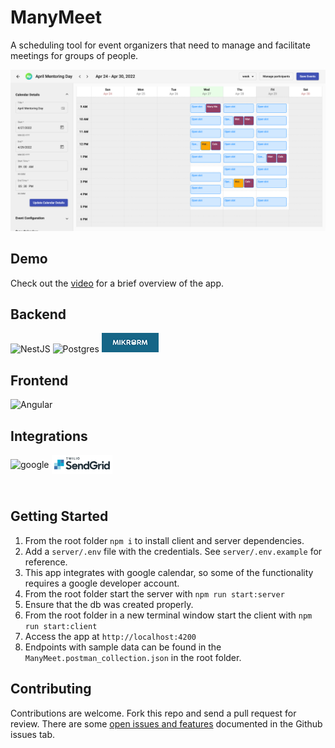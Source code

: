 # ManyMeet

A scheduling tool for event organizers that need to manage and facilitate meetings for groups of people.

![Screen shot from app](./client/app_demo.png)
## Demo
Check out the [video](https://www.youtube.com/watch?v=FFEztDTd5Ls) for a brief overview of the app.

## Backend
 ![NestJS](https://img.shields.io/badge/nestjs-%23E0234E.svg?style=for-the-badge&logo=nestjs&logoColor=white) ![Postgres](https://img.shields.io/badge/postgres-%23316192.svg?style=for-the-badge&logo=postgresql&logoColor=white) ![MikroOrm](./server/assets/mikroorm.png)

## Frontend
![Angular](https://img.shields.io/badge/angular-%23DD0031.svg?style=for-the-badge&logo=angular&logoColor=white)  

## Integrations
<div style="display: flex; gap: 4px; align-items:center; padding-bottom: 16px">
<img src="https://img.shields.io/badge/google-4285F4?style=for-the-badge&logo=google&logoColor=white" alt="google"/>  
<div style="background-color: white; width: fit-content; padding:4px;"><svg width="89px" height="20px" viewBox="0 0 147 33" version="1.1"><title>SendGrid logo</title><description>Go to the SendGrid homepage</description><g id="Active" stroke="none" stroke-width="1" fill="none" fill-rule="evenodd"><g id="Products-Hover" transform="translate(-80.000000, -37.000000)"><g id="Navigation-Bar"><g id="SG-Twilio-Logo" transform="translate(80.000000, 37.000000)"><path d="M50.8034045,22.808402 C51.4136046,21.4424019 52.6924047,20.5124018 54.3784049,20.5124018 C56.064405,20.5124018 57.3142051,21.2970019 57.8374052,22.808402 L50.8034045,22.808402 Z M61.8484055,24.5524022 C61.8484055,20.3668018 58.7962053,17.0244015 54.3494049,17.0244015 C50.1638045,17.0244015 46.7922042,20.3958018 46.7922042,24.5816022 C46.7922042,28.7670026 49.9316045,32.1386029 54.4658049,32.1386029 C57.6060052,32.1386029 59.8646054,30.6238027 61.1354055,28.4524025 L57.9770052,26.5690024 C57.3070051,27.8546025 56.020805,28.6508026 54.4948049,28.6508026 C52.4020047,28.6508026 51.0942046,27.6042025 50.6290045,26.0056023 L61.8484055,26.0056023 L61.8484055,24.5524022 Z M142.916013,24.5524022 C142.916013,22.401602 141.346413,20.6576018 139.195812,20.6576018 C136.986812,20.6576018 135.300812,22.314402 135.300812,24.5524022 C135.300812,26.7904024 136.986812,28.4764025 139.195812,28.4764025 C141.346413,28.4764025 142.916013,26.7034024 142.916013,24.5524022 L142.916013,24.5524022 Z M131.406012,24.5816022 C131.406012,19.4372017 135.184612,17.0244015 138.469012,17.0244015 C140.358213,17.0244015 141.840613,17.7220016 142.799813,18.7392017 L142.799813,10.630001 L146.781813,10.630001 L146.781813,31.8478028 L142.799813,31.8478028 L142.799813,30.2204027 C141.840613,31.3540028 140.300213,32.1386029 138.411012,32.1386029 C135.329812,32.1386029 131.406012,29.6970027 131.406012,24.5816022 L131.406012,24.5816022 Z M128.480811,15.1032014 C129.796412,15.1032014 130.862812,14.0368013 130.862812,12.7212011 C130.862812,11.405601 129.796412,10.3392009 128.480811,10.3392009 C127.165411,10.3392009 126.099211,11.405601 126.099211,12.7212011 C126.099211,14.0368013 127.165411,15.1032014 128.480811,15.1032014 L128.480811,15.1032014 Z M126.490011,17.3152015 L130.471812,17.3152015 L130.471812,31.8478028 L126.490011,31.8478028 L126.490011,21.1810019 L125.044811,21.1808019 L126.490011,17.3152015 Z M115.88221,17.3152015 L119.835211,17.3152015 L119.835211,19.6986018 C120.561811,18.1872016 121.869811,17.3152015 123.846211,17.3152015 L125.445011,17.3152015 L124.001211,21.1808019 L122.916011,21.1808019 C120.794411,21.1808019 119.864211,22.285402 119.864211,24.9884022 L119.864211,31.8478028 L115.88221,31.8478028 L115.88221,17.3152015 Z M93.4808084,21.2390019 C93.4808084,15.1932014 98.0442088,10.3392009 104.322209,10.3392009 C107.46261,10.3392009 110.10341,11.470001 112.01541,13.2720012 C112.79361,14.0052013 113.45081,14.8498013 113.97201,15.7746014 L110.42621,17.9254016 C109.11821,15.5128014 107.11261,14.2630013 104.351409,14.2630013 C100.485609,14.2630013 97.4918087,17.4314016 97.4918087,21.2390019 C97.4918087,25.1338022 100.427609,28.2146025 104.496609,28.2146025 C107.57781,28.2146025 109.75741,26.4708024 110.51321,23.7676021 L103.857209,23.7676021 L103.857209,19.9020018 L114.87301,19.9020018 L114.87301,21.5296019 C114.87301,27.2266024 110.80401,32.1386029 104.496609,32.1386029 C97.8698088,32.1386029 93.4808084,27.1104024 93.4808084,21.2390019 L93.4808084,21.2390019 Z M88.6808079,24.5524022 C88.6808079,22.401602 87.1114078,20.6576018 84.9606076,20.6576018 C82.7516074,20.6576018 81.0656072,22.314402 81.0656072,24.5524022 C81.0656072,26.7904024 82.7516074,28.4764025 84.9606076,28.4764025 C87.1114078,28.4764025 88.6808079,26.7034024 88.6808079,24.5524022 L88.6808079,24.5524022 Z M77.1708069,24.5816022 C77.1708069,19.4372017 80.9492072,17.0244015 84.2338075,17.0244015 C86.1230077,17.0244015 87.6054078,17.7220016 88.5646079,18.7392017 L88.5646079,10.630001 L92.5466083,10.630001 L92.5466083,31.8478028 L88.5646079,31.8478028 L88.5646079,30.2204027 C87.6054078,31.3540028 86.0650077,32.1386029 84.1758075,32.1386029 C81.0948073,32.1386029 77.1708069,29.6970027 77.1708069,24.5816022 L77.1708069,24.5816022 Z M62.7792056,17.3152015 L66.732406,17.3152015 L66.732406,18.9428017 C67.662406,17.7510016 69.0868062,17.0244015 70.7434063,17.0244015 C74.1730066,17.0244015 76.2368068,19.2334017 76.2368068,22.9828021 L76.2368068,31.8478028 L72.1966065,31.8478028 L72.1966065,23.5060021 C72.1966065,21.5586019 71.2956064,20.4250018 69.5228062,20.4250018 C68.0112061,20.4250018 66.761406,21.4714019 66.761406,23.9128021 L66.761406,31.8478028 L62.7792056,31.8478028 L62.7792056,17.3152015 Z M30.2666027,28.3310025 L33.958203,25.4242023 C35.0044031,27.2266024 36.6612033,28.2728025 38.5502034,28.2728025 C40.6142036,28.2728025 41.7188037,26.9360024 41.7188037,25.4824023 C41.7188037,23.7386021 39.5966035,23.1866021 37.3296033,22.488602 C34.4814031,21.6168019 31.3130028,20.5124018 31.3130028,16.4430015 C31.3130028,13.0424012 34.2780031,10.3392009 38.3760034,10.3392009 C41.8350037,10.3392009 43.8114039,11.647201 45.5264041,13.4204012 L42.1836038,15.9490014 C41.3118037,14.6412013 40.0620036,13.9434012 38.4050034,13.9434012 C36.5158033,13.9434012 35.4988032,14.9608013 35.4988032,16.2978015 C35.4988032,17.9254016 37.5332034,18.4780017 39.8002036,19.2334017 C42.6780038,20.1634018 45.9332041,21.4424019 45.9332041,25.5118023 C45.9332041,28.8832026 43.2590039,32.1386029 38.5794034,32.1386029 C34.7430031,32.1386029 32.1852029,30.5112027 30.2666027,28.3310025 L30.2666027,28.3310025 Z" id="Fill-1" fill="#212F38"></path><polygon id="Fill-2" fill="#9DD6E3" points="8.52940076 31.8478028 17.0162015 31.8478028 17.0162015 23.3610021 8.52940076 23.3610021"></polygon><polygon id="Fill-3" fill="#9DD6E3" points="0.0426000038 23.3614021 8.52940076 23.3614021 8.52940076 14.8744013 0.0426000038 14.8744013"></polygon><polygon id="Fill-4" fill="#3F72AB" points="0.0428000038 31.8478028 8.52960076 31.8478028 8.52960076 23.3610021 0.0428000038 23.3610021"></polygon><polygon id="Fill-5" fill="#00A9D1" points="17.0162015 23.3614021 25.5030023 23.3614021 25.5030023 14.8744013 17.0162015 14.8744013"></polygon><polygon id="Fill-6" fill="#00A9D1" points="8.52940076 14.8746013 17.0162015 14.8746013 17.0162015 6.38780057 8.52940076 6.38780057"></polygon><polygon id="Fill-7" fill="#2191C4" points="8.52940076 23.3612021 17.0162015 23.3612021 17.0162015 14.8744013 8.52940076 14.8744013"></polygon><polygon id="Fill-8" fill="#3F72AB" points="17.0162015 14.8746013 25.5030023 14.8746013 25.5030023 6.38780057 17.0162015 6.38780057"></polygon><polyline id="Fill-9" fill="#212F38" points="34.2702031 1.26060011 34.2702031 6.20820056 33.125603 6.20820056 33.125603 1.26060011 31.3618028 1.26060011 31.3618028 0.270800024 36.0398032 0.270800024 36.0380032 1.26060011 34.2702031 1.26060011"></polyline><polyline id="Fill-10" fill="#212F38" points="44.382604 6.20820056 43.2984039 6.20820056 41.9818038 1.88840017 40.6654036 6.20820056 39.5898035 6.20820056 37.9304034 0.243000022 39.1316035 0.259400023 40.2350036 4.4614004 41.4742037 0.270800024 42.6186038 0.270800024 43.8578039 4.4614004 44.942004 0.270800024 46.0864041 0.270800024 44.382604 6.20820056"></polyline><polygon id="Fill-11" fill="#212F38" points="48.3440043 6.20820056 49.4884044 6.20820056 49.4884044 0.270800024 48.3440043 0.270800024"></polygon><polyline id="Fill-12" fill="#212F38" points="52.1398047 6.20820056 52.1398047 0.270800024 53.2844048 0.270800024 53.2844048 5.20140047 55.2634049 5.20140047 55.2734049 6.20820056 52.1398047 6.20820056"></polyline><polygon id="Fill-13" fill="#212F38" points="57.6488052 6.20820056 58.7932053 6.20820056 58.7932053 0.270800024 57.6488052 0.270800024"></polygon><path d="M64.0000057,1.1058001 C62.9846056,1.1058001 62.3738056,1.94040017 62.3738056,3.23980029 C62.3738056,4.53920041 62.9846056,5.37360048 64.0000057,5.37360048 C65.0240058,5.37360048 65.6350059,4.53920041 65.6350059,3.23980029 C65.6350059,1.94040017 65.0156058,1.1058001 64.0000057,1.1058001 M63.9916057,6.32040057 C62.3048056,6.32040057 61.2124055,5.08100045 61.2124055,3.24800029 C61.2124055,1.40660013 62.3134056,0.159200014 64.0086057,0.159200014 C65.7126059,0.159200014 66.787806,1.39780012 66.787806,3.23100029 C66.787806,5.06360045 65.6954059,6.32040057 63.9916057,6.32040057" id="Fill-14" fill="#212F38"></path></g></g></g></g></svg></div></div>  
  
#
## Getting Started
1. From the root folder `npm i` to install client and server dependencies.
1. Add a `server/.env` file with the credentials. See `server/.env.example` for reference.
1. This app integrates with google calendar, so some of the functionality requires a google developer account.
1. From the root folder start the server with `npm run start:server`
1. Ensure that the db was created properly. 
1. From the root folder in a new terminal window start the client with `npm run start:client` 
1. Access the app at `http://localhost:4200`
1. Endpoints with sample data can be found in the `ManyMeet.postman_collection.json` in the root folder.

## Contributing
Contributions are welcome. Fork this repo and send a pull request for review. There are some [open issues and features](https://github.com/ManyMeet/ManyMeet/issues) documented in the Github issues tab. 
